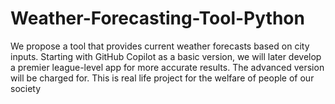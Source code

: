 # Weather-Forecasting-Tool-Python
We propose a tool that provides current weather forecasts based on city inputs. Starting with GitHub Copilot as a basic version, we will later develop a premier league-level app for more accurate results. The advanced version will be charged for.
This is real life project for the welfare of people of our society
